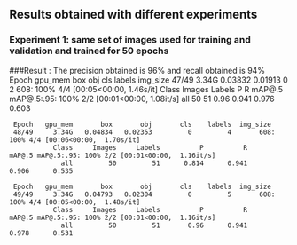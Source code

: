 
## Results obtained with different experiments
### Experiment 1: same set of images used for training and validation and trained for 50 epochs
###Result : The precision obtained is 96% and recall obtained is 94%
Epoch   gpu_mem       box       obj       cls    labels  img_size
     47/49     3.34G   0.03832   0.01913         0         2       608: 100% 4/4 [00:05<00:00,  1.46s/it]
               Class     Images     Labels          P          R     mAP@.5 mAP@.5:.95: 100% 2/2 [00:01<00:00,  1.08it/s]
                 all         50         51       0.96      0.941      0.976      0.603

     Epoch   gpu_mem       box       obj       cls    labels  img_size
     48/49     3.34G   0.04834   0.02353         0         4       608: 100% 4/4 [00:06<00:00,  1.70s/it]
               Class     Images     Labels          P          R     mAP@.5 mAP@.5:.95: 100% 2/2 [00:01<00:00,  1.16it/s]
                 all         50         51      0.814      0.941      0.906      0.535

     Epoch   gpu_mem       box       obj       cls    labels  img_size
     49/49     3.34G   0.04793   0.02304         0         5       608: 100% 4/4 [00:05<00:00,  1.48s/it]
               Class     Images     Labels          P          R     mAP@.5 mAP@.5:.95: 100% 2/2 [00:01<00:00,  1.16it/s]
                 all         50         51       0.96      0.941      0.978      0.531
                 
